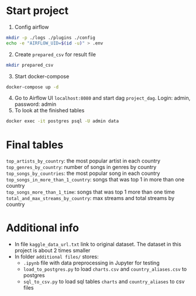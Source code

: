 # Start project
1. Config airflow
```bash
mkdir -p ./logs ./plugins ./config
echo -e "AIRFLOW_UID=$(id -u)" > .env
```
2. Create `prepared_csv` for result file
```bash
mkdir prepared_csv
```
3. Start docker-compose
```bash
docker-compose up -d
```
4. Go to Airflow UI `localhost:8080` and start dag `project_dag`. Login: admin, password: admin 
5. To look at the finished tables
```bash
docker exec -it postgres psql -U admin data
```

# Final tables
`top_artists_by_country`: the most popular artist in each country  
`top_genres_by_country`: number of songs in genres by country  
`top_songs_by_countries`: the most popular song in each country  
`top_songs_in_more_than_1_country`: songs that was top 1 in more than one country  
`top_songs_more_than_1_time`: songs that was top 1 more than one time  
`total_and_max_streams_by_country`: max streams and total streams by country  

# Additional info
- In file `kaggle_data_url.txt` link to original dataset. The dataset in this project is about 2 times smaller
- In folder `additional files/` stores:
  - `.ipynb` file with data preprocessing in Jupyter for testing
  - `load_to_postgres.py` to load `charts.csv` and `country_aliases.csv` to postgres
  - `sql_to_csv.py` to load sql tables `charts` and `country_aliases` to csv files
